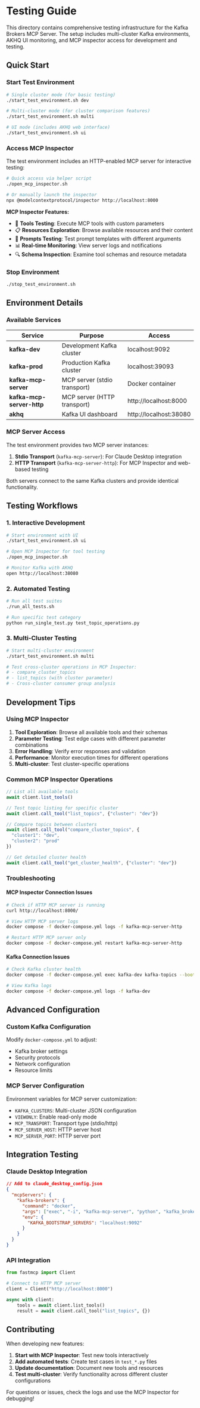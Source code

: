 # Testing Guide

This directory contains comprehensive testing infrastructure for the Kafka Brokers MCP Server. The setup includes multi-cluster Kafka environments, AKHQ UI monitoring, and MCP inspector access for development and testing.

## Quick Start

### Start Test Environment

```bash
# Single cluster mode (for basic testing)
./start_test_environment.sh dev

# Multi-cluster mode (for cluster comparison features)
./start_test_environment.sh multi

# UI mode (includes AKHQ web interface)
./start_test_environment.sh ui
```

### Access MCP Inspector

The test environment includes an HTTP-enabled MCP server for interactive testing:

```bash
# Quick access via helper script
./open_mcp_inspector.sh

# Or manually launch the inspector
npx @modelcontextprotocol/inspector http://localhost:8000
```

**MCP Inspector Features:**
- 🔧 **Tools Testing**: Execute MCP tools with custom parameters
- 📋 **Resources Exploration**: Browse available resources and their content
- 💬 **Prompts Testing**: Test prompt templates with different arguments
- 📊 **Real-time Monitoring**: View server logs and notifications
- 🔍 **Schema Inspection**: Examine tool schemas and resource metadata

### Stop Environment

```bash
./stop_test_environment.sh
```

## Environment Details

### Available Services

| Service | Purpose | Access |
|---------|---------|--------|
| **kafka-dev** | Development Kafka cluster | localhost:9092 |
| **kafka-prod** | Production Kafka cluster | localhost:39093 |
| **kafka-mcp-server** | MCP server (stdio transport) | Docker container |
| **kafka-mcp-server-http** | MCP server (HTTP transport) | http://localhost:8000 |
| **akhq** | Kafka UI dashboard | http://localhost:38080 |

### MCP Server Access

The test environment provides two MCP server instances:

1. **Stdio Transport** (`kafka-mcp-server`): For Claude Desktop integration
2. **HTTP Transport** (`kafka-mcp-server-http`): For MCP Inspector and web-based testing

Both servers connect to the same Kafka clusters and provide identical functionality.

## Testing Workflows

### 1. Interactive Development

```bash
# Start environment with UI
./start_test_environment.sh ui

# Open MCP Inspector for tool testing
./open_mcp_inspector.sh

# Monitor Kafka with AKHQ
open http://localhost:38080
```

### 2. Automated Testing

```bash
# Run all test suites
./run_all_tests.sh

# Run specific test category
python run_single_test.py test_topic_operations.py
```

### 3. Multi-Cluster Testing

```bash
# Start multi-cluster environment
./start_test_environment.sh multi

# Test cross-cluster operations in MCP Inspector:
# - compare_cluster_topics
# - list_topics (with cluster parameter)
# - Cross-cluster consumer group analysis
```

## Development Tips

### Using MCP Inspector

1. **Tool Exploration**: Browse all available tools and their schemas
2. **Parameter Testing**: Test edge cases with different parameter combinations
3. **Error Handling**: Verify error responses and validation
4. **Performance**: Monitor execution times for different operations
5. **Multi-cluster**: Test cluster-specific operations

### Common MCP Inspector Operations

```javascript
// List all available tools
await client.list_tools()

// Test topic listing for specific cluster
await client.call_tool("list_topics", {"cluster": "dev"})

// Compare topics between clusters
await client.call_tool("compare_cluster_topics", {
  "cluster1": "dev", 
  "cluster2": "prod"
})

// Get detailed cluster health
await client.call_tool("get_cluster_health", {"cluster": "dev"})
```

### Troubleshooting

#### MCP Inspector Connection Issues

```bash
# Check if HTTP MCP server is running
curl http://localhost:8000/

# View HTTP MCP server logs
docker compose -f docker-compose.yml logs -f kafka-mcp-server-http

# Restart HTTP MCP server only
docker compose -f docker-compose.yml restart kafka-mcp-server-http
```

#### Kafka Connection Issues

```bash
# Check Kafka cluster health
docker compose -f docker-compose.yml exec kafka-dev kafka-topics --bootstrap-server localhost:9092 --list

# View Kafka logs
docker compose -f docker-compose.yml logs -f kafka-dev
```

## Advanced Configuration

### Custom Kafka Configuration

Modify `docker-compose.yml` to adjust:
- Kafka broker settings
- Security protocols  
- Network configuration
- Resource limits

### MCP Server Configuration

Environment variables for MCP server customization:
- `KAFKA_CLUSTERS`: Multi-cluster JSON configuration
- `VIEWONLY`: Enable read-only mode
- `MCP_TRANSPORT`: Transport type (stdio/http)
- `MCP_SERVER_HOST`: HTTP server host
- `MCP_SERVER_PORT`: HTTP server port

## Integration Testing

### Claude Desktop Integration

```json
// Add to claude_desktop_config.json
{
  "mcpServers": {
    "kafka-brokers": {
      "command": "docker",
      "args": ["exec", "-i", "kafka-mcp-server", "python", "kafka_brokers_unified_mcp.py"],
      "env": {
        "KAFKA_BOOTSTRAP_SERVERS": "localhost:9092"
      }
    }
  }
}
```

### API Integration

```python
from fastmcp import Client

# Connect to HTTP MCP server
client = Client("http://localhost:8000")

async with client:
    tools = await client.list_tools()
    result = await client.call_tool("list_topics", {})
```

## Contributing

When developing new features:

1. **Start with MCP Inspector**: Test new tools interactively
2. **Add automated tests**: Create test cases in `test_*.py` files  
3. **Update documentation**: Document new tools and resources
4. **Test multi-cluster**: Verify functionality across different cluster configurations

For questions or issues, check the logs and use the MCP Inspector for debugging! 